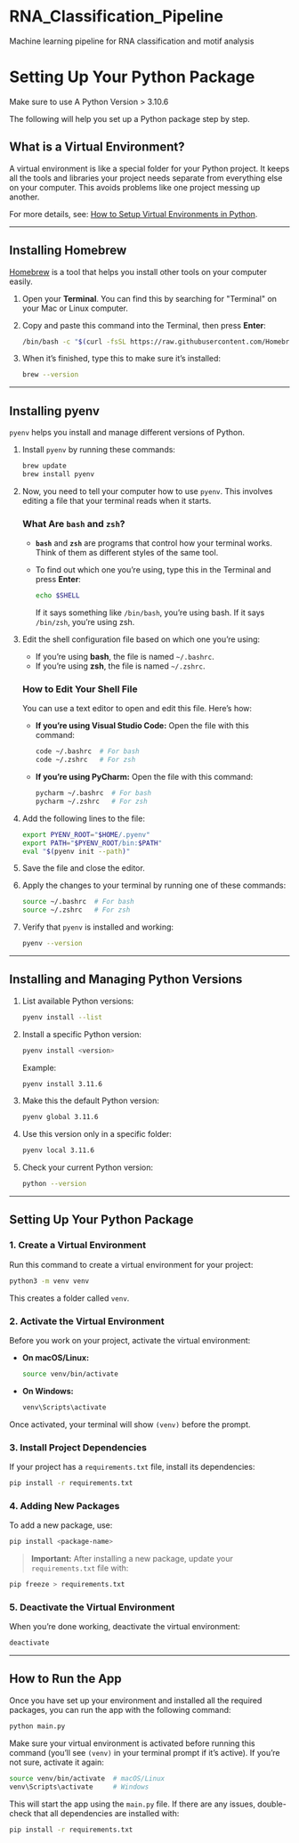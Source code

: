 # RNA_Classification_Pipeline
Machine learning pipeline for RNA classification and motif analysis


# Setting Up Your Python Package
Make sure to use A Python Version > 3.10.6

The following will help you set up a Python package step by step.

## What is a Virtual Environment?

A virtual environment is like a special folder for your Python project. It keeps all the tools and libraries your project needs separate from everything else on your computer. This avoids problems like one project messing up another.

For more details, see: [How to Setup Virtual Environments in Python](https://www.freecodecamp.org/news/how-to-setup-virtual-environments-in-python/).

---

## Installing Homebrew

[Homebrew](https://brew.sh/) is a tool that helps you install other tools on your computer easily.

1. Open your **Terminal**. You can find this by searching for "Terminal" on your Mac or Linux computer.
2. Copy and paste this command into the Terminal, then press **Enter**:

   ```bash
   /bin/bash -c "$(curl -fsSL https://raw.githubusercontent.com/Homebrew/install/HEAD/install.sh)"
   ```

3. When it’s finished, type this to make sure it’s installed:

   ```bash
   brew --version
   ```

---

## Installing pyenv

`pyenv` helps you install and manage different versions of Python.

1. Install `pyenv` by running these commands:

   ```bash
   brew update
   brew install pyenv
   ```

2. Now, you need to tell your computer how to use `pyenv`. This involves editing a file that your terminal reads when it starts.

   ### What Are `bash` and `zsh`?

   - **`bash`** and **`zsh`** are programs that control how your terminal works. Think of them as different styles of the same tool.
   - To find out which one you’re using, type this in the Terminal and press **Enter**:

     ```bash
     echo $SHELL
     ```

     If it says something like `/bin/bash`, you’re using bash. If it says `/bin/zsh`, you’re using zsh.

3. Edit the shell configuration file based on which one you’re using:

   - If you’re using **bash**, the file is named `~/.bashrc`.
   - If you’re using **zsh**, the file is named `~/.zshrc`.

   ### How to Edit Your Shell File
   You can use a text editor to open and edit this file. Here’s how:

   - **If you’re using Visual Studio Code:**
     Open the file with this command:
     ```bash
     code ~/.bashrc  # For bash
     code ~/.zshrc   # For zsh
     ```

   - **If you’re using PyCharm:**
     Open the file with this command:
     ```bash
     pycharm ~/.bashrc  # For bash
     pycharm ~/.zshrc   # For zsh
     ```

4. Add the following lines to the file:

   ```bash
   export PYENV_ROOT="$HOME/.pyenv"
   export PATH="$PYENV_ROOT/bin:$PATH"
   eval "$(pyenv init --path)"
   ```

5. Save the file and close the editor.

6. Apply the changes to your terminal by running one of these commands:

   ```bash
   source ~/.bashrc  # For bash
   source ~/.zshrc   # For zsh
   ```

7. Verify that `pyenv` is installed and working:

   ```bash
   pyenv --version
   ```

---

## Installing and Managing Python Versions

1. List available Python versions:

   ```bash
   pyenv install --list
   ```

2. Install a specific Python version:

   ```bash
   pyenv install <version>
   ```

   Example:

   ```bash
   pyenv install 3.11.6
   ```

3. Make this the default Python version:

   ```bash
   pyenv global 3.11.6
   ```

4. Use this version only in a specific folder:

   ```bash
   pyenv local 3.11.6
   ```

5. Check your current Python version:

   ```bash
   python --version
   ```

---

## Setting Up Your Python Package

### 1. Create a Virtual Environment
Run this command to create a virtual environment for your project:

```bash
python3 -m venv venv
```

This creates a folder called `venv`.

### 2. Activate the Virtual Environment
Before you work on your project, activate the virtual environment:

- **On macOS/Linux:**

  ```bash
  source venv/bin/activate
  ```

- **On Windows:**

  ```bash
  venv\Scripts\activate
  ```

Once activated, your terminal will show `(venv)` before the prompt.

### 3. Install Project Dependencies
If your project has a `requirements.txt` file, install its dependencies:

```bash
pip install -r requirements.txt
```

### 4. Adding New Packages
To add a new package, use:

```bash
pip install <package-name>
```

> **Important:** After installing a new package, update your `requirements.txt` file with:

```bash
pip freeze > requirements.txt
```

### 5. Deactivate the Virtual Environment
When you’re done working, deactivate the virtual environment:

```bash
deactivate
```

---

## How to Run the App

Once you have set up your environment and installed all the required packages, you can run the app with the following command:

```bash
python main.py
```

Make sure your virtual environment is activated before running this command (you’ll see `(venv)` in your terminal prompt if it’s active). If you’re not sure, activate it again:

```bash
source venv/bin/activate  # macOS/Linux
venv\Scripts\activate     # Windows
```

This will start the app using the `main.py` file. If there are any issues, double-check that all dependencies are installed with:

```bash
pip install -r requirements.txt
```
